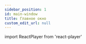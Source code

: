```yaml
---
sidebar_position: 1
id: main-window
title: Главное окно
custom_edit_url: null
---
```

import ReactPlayer from 'react-player'

